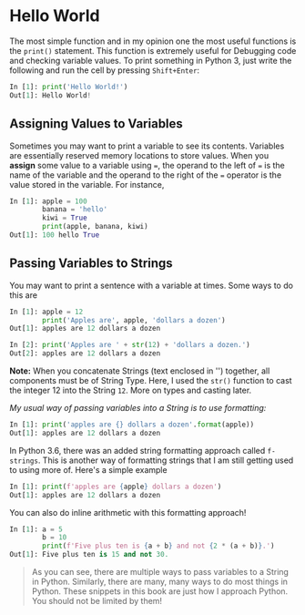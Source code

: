 # Hello World

The most simple function and in my opinion one the most useful functions is the `print()` statement. This function
is extremely useful for Debugging code and checking variable values. To print something in Python 3, just write the following and
run the cell by pressing `Shift+Enter`:

```python
In [1]: print('Hello World!')
Out[1]: Hello World!
```

## Assigning Values to Variables

Sometimes you may want to print a variable to see its contents. Variables are essentially reserved memory locations to store values. When you **assign** some value to a variable using `=`, the operand to the left of `=` is the name of the variable and the operand
to the right of the `=` operator is the value stored in the variable. For instance,

```python
In [1]: apple = 100
        banana = 'hello'
        kiwi = True
        print(apple, banana, kiwi)
Out[1]: 100 hello True
```

## Passing Variables to Strings

You may want to print a sentence with a variable at times. Some ways to do this are

```python
In [1]: apple = 12
        print('Apples are', apple, 'dollars a dozen')
Out[1]: apples are 12 dollars a dozen

In [2]: print('Apples are ' + str(12) + 'dollars a dozen.')
Out[2]: apples are 12 dollars a dozen
```

**Note:** When you concatenate Strings (text enclosed in '') together, all components must be of String Type. Here, I used
the `str()` function to cast the integer 12 into the String `12`. More on types and casting later.


*My usual way of passing variables into a String is to use formatting:*

```python
In [1]: print('apples are {} dollars a dozen'.format(apple))
Out[1]: apples are 12 dollars a dozen
```

In Python 3.6, there was an added string formatting approach called `f-strings`. This is another way of formatting
strings that I am still getting used to using more of. Here's a simple example

```python
In [1]: print(f'apples are {apple} dollars a dozen')
Out[1]: apples are 12 dollars a dozen
```

You can also do inline arithmetic with this formatting approach!

```python
In [1]: a = 5
        b = 10
        print(f'Five plus ten is {a + b} and not {2 * (a + b)}.')
Out[1]: Five plus ten is 15 and not 30.
```

> As you can see, there are multiple ways to pass variables to a String in Python. Similarly, there are many, many ways
to do most things in Python. These snippets in this book are just how I approach Python. You should not be limited by
them!